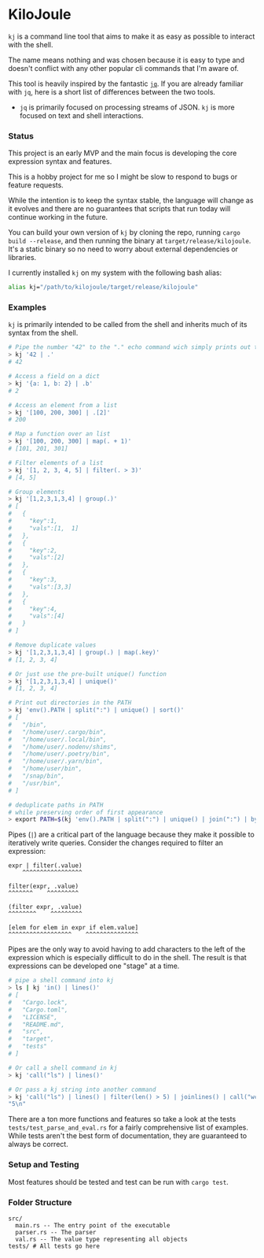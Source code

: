 # KiloJoule

`kj` is a command line tool that aims to make it as easy as possible to interact with the shell.

The name means nothing and was chosen because it is easy to type and doesn't conflict with any other popular cli commands that I'm aware of.

This tool is heavily inspired by the fantastic [`jq`](https://github.com/jqlang/jq). If you are already familiar with `jq`, here is a short list of differences between the two tools.

- `jq` is primarily focused on processing streams of JSON. `kj` is more focused on text and shell interactions.

### Status

This project is an early MVP and the main focus is developing the core expression syntax and features.

This is a hobby project for me so I might be slow to respond to bugs or feature requests.

While the intention is to keep the syntax stable, the language will change as it evolves and there are no guarantees that scripts that run today will continue working in the future.

You can build your own version of `kj` by cloning the repo, running `cargo build --release`, and then running the binary at `target/release/kilojoule`. It's a static binary so no need to worry about external dependencies or libraries.

I currently installed `kj` on my system with the following bash alias:

```sh
alias kj="/path/to/kilojoule/target/release/kilojoule"
```

### Examples

`kj` is primarily intended to be called from the shell and inherits much of its syntax from the shell.

```sh
# Pipe the number "42" to the "." echo command wich simply prints out the input
> kj '42 | .'
# 42

# Access a field on a dict
> kj '{a: 1, b: 2} | .b'
# 2

# Access an element from a list
> kj '[100, 200, 300] | .[2]'
# 200

# Map a function over an list
> kj '[100, 200, 300] | map(. + 1)'
# [101, 201, 301]

# Filter elements of a list
> kj '[1, 2, 3, 4, 5] | filter(. > 3)'
# [4, 5]

# Group elements
> kj '[1,2,3,1,3,4] | group(.)'
# [
#   {
#     "key":1,
#     "vals":[1,  1]
#   },
#   {
#     "key":2,
#     "vals":[2]
#   },
#   {
#     "key":3,
#     "vals":[3,3]
#   },
#   {
#     "key":4,
#     "vals":[4]
#   }
# ]

# Remove duplicate values
> kj '[1,2,3,1,3,4] | group(.) | map(.key)'
# [1, 2, 3, 4]

# Or just use the pre-built unique() function
> kj '[1,2,3,1,3,4] | unique()'
# [1, 2, 3, 4]

# Print out directories in the PATH
> kj 'env().PATH | split(":") | unique() | sort()'
# [
#   "/bin",
#   "/home/user/.cargo/bin",
#   "/home/user/.local/bin",
#   "/home/user/.nodenv/shims",
#   "/home/user/.poetry/bin",
#   "/home/user/.yarn/bin",
#   "/home/user/bin",
#   "/snap/bin",
#   "/usr/bin",
# ]

# deduplicate paths in PATH
# while preserving order of first appearance
> export PATH=$(kj 'env().PATH | split(":") | unique() | join(":") | bytes()')
```

Pipes (`|`) are a critical part of the language because they make it possible to iteratively write queries. Consider the changes required to filter an expression:

```
expr | filter(.value)
    ^^^^^^^^^^^^^^^^^

filter(expr, .value)
^^^^^^^    ^^^^^^^^^

(filter expr, .value)
^^^^^^^^    ^^^^^^^^^

[elem for elem in expr if elem.value]
^^^^^^^^^^^^^^^^^^    ^^^^^^^^^^^^^^^
```

Pipes are the only way to avoid having to add characters to the left of the expression which is especially difficult to do in the shell. The result is that expressions can be developed one "stage" at a time.

```sh
# pipe a shell command into kj
> ls | kj 'in() | lines()'
# [
#   "Cargo.lock",
#   "Cargo.toml",
#   "LICENSE",
#   "README.md",
#   "src",
#   "target",
#   "tests"
# ]

# Or call a shell command in kj
> kj 'call("ls") | lines()'

# Or pass a kj string into another command
> kj 'call("ls") | lines() | filter(len() > 5) | joinlines() | call("wc", "-l")'
"5\n"
```

There are a ton more functions and features so take a look at the tests `tests/test_parse_and_eval.rs` for a fairly comprehensive list of examples.
While tests aren't the best form of documentation, they are guaranteed to always be correct.

### Setup and Testing

Most features should be tested and test can be run with `cargo test`.

### Folder Structure

```
src/
  main.rs -- The entry point of the executable
  parser.rs -- The parser
  val.rs -- The value type representing all objects
tests/ # All tests go here
```
